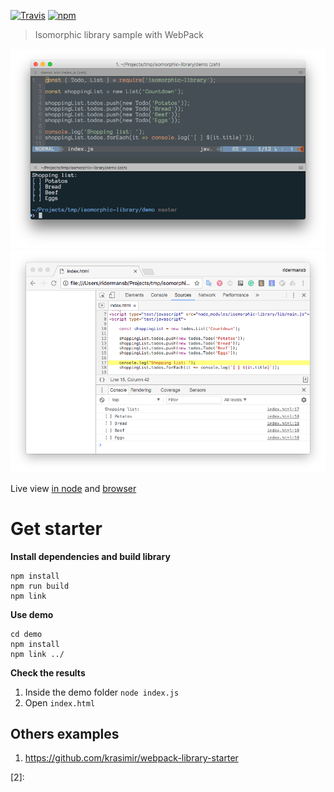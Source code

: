 [![Travis](https://img.shields.io/travis/Ridermansb/isomorphic-library.svg?style=flat-square)](https://travis-ci.org/Ridermansb/isomorphic-library)
[![npm](https://img.shields.io/npm/v/isomorphic-library.svg?style=flat-square)](https://www.npmjs.com/package/isomorphic-library)

> Isomorphic library sample with WebPack

![Node example](node.png)
![Browser example](browser.png)

Live view [in node][1] and <a class="jsbin-embed" href="https://jsbin.com/soqafigitu/embed?js,console">browser</a><script src="https://static.jsbin.com/js/embed.min.js?4.0.4"></script>

# Get starter

**Install dependencies and build library**
```  
npm install
npm run build
npm link
```

**Use demo**
```  
cd demo
npm install
npm link ../
``` 
**Check the results**  
 1. Inside the demo folder `node index.js`
 2. Open `index.html`

## Others examples

 1. https://github.com/krasimir/webpack-library-starter
 
 [1]: https://runkit.com/ridermansb/isomorphic-library-sample/1.0.0
 [2]: 
